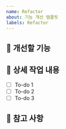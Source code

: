 ```yaml
---
name: Refactor
about: 기능 개선 템플릿
labels: Refactor
---
```


## 🤷 개선할 기능

## 🔨 상세 작업 내용

- [ ] To-do 1
- [ ] To-do 2
- [ ] To-do 3

## 📄 참고 사항
<!-- 추가하고 싶은 내용이 있다면 적어주세요 -->
